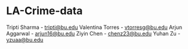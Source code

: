 # LA-Crime-data

 Tripti Sharma - tripti@bu.edu Valentina Torres - vtorresg@bu.edu Arjun Aggarwal - arjun16@bu.edu Ziyin Chen - chenz23@bu.edu Yuhan Zu - yzuaa@bu.edu
